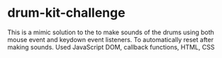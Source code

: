 # drum-kit-challenge
This is a mimic solution to the to make sounds of the drums using both mouse event and keydown event listeners. To automatically reset after making sounds. Used JavaScript DOM, callback functions, HTML, CSS
